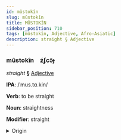 ```yaml
---
id: mûstokîn
slug: mûstokîn
title: MÛSTOKÎN
sidebar_position: 710
tags: [mûstokîn, Adjective, Afro-Asiatic]
description: straight § Adjective
---
```


### mûstokîn&emsp;<span kind="abugida">ƶ́ʄcɔ̃ɟ</span>

*straight* **§** [Adjective](../../tags/Adjective)

**IPA**: /ˈmus.tɑ.kin/

**Verb**: to be straight

**Noun**: straightness

**Modifier**: straight

<details>
    <summary>Origin</summary>
    Arabic مُسْتَقِيم mustaqīm /mus.ta.qiːm/<br/>
    <em>Afro-Asiatic Language Family</em>
</details>